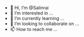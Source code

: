 - 👋 Hi, I’m @Salinrai
- 👀 I’m interested in ...
- 🌱 I’m currently learning ...
- 💞️ I’m looking to collaborate on ...
- 📫 How to reach me ...

<!---
Salinrai/Salinrai is a ✨ special ✨ repository because its `README.md` (this file) appears on your GitHub profile.
You can click the Preview link to take a look at your changes.
--->
